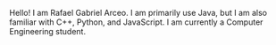 Hello! I am Rafael Gabriel Arceo. I am primarily use Java, but I am also familiar with C++, Python, and JavaScript. I am currently a Computer Engineering student.
